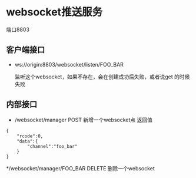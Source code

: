 # websocket推送服务

端口8803

## 客户端接口

* ws://origin:8803/websocket/listen/FOO_BAR

    监听这个websocket，如果不存在，会在创建成功后失败，或者说get 的时候失败
    
## 内部接口

* /websocket/manager POST 新增一个websocket点
返回值
```buildoutcfg
{
    "rcode":0,
    "data":{
        "channel":"foo_bar"
    }
}
```

*/websocket/manager/FOO_BAR  DELETE 删除一个websocket